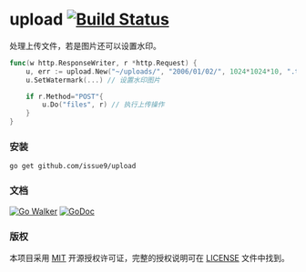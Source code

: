 upload
[![Build Status](https://travis-ci.org/issue9/upload.svg?branch=master)](https://travis-ci.org/issue9/upload)
======

处理上传文件，若是图片还可以设置水印。
```go
func(w http.ResponseWriter, r *http.Request) {
    u, err := upload.New("~/uploads/", "2006/01/02/", 1024*1024*10, ".txt", ".jpg", ".png")
    u.SetWatermark(...) // 设置水印图片

    if r.Method="POST"{
        u.Do("files", r) // 执行上传操作
    }
}
```


### 安装

```shell
go get github.com/issue9/upload
```


### 文档

[![Go Walker](https://gowalker.org/api/v1/badge)](https://gowalker.org/github.com/issue9/upload)
[![GoDoc](https://godoc.org/github.com/issue9/upload?status.svg)](https://godoc.org/github.com/issue9/upload)


### 版权

本项目采用 [MIT](https://opensource.org/licenses/MIT) 开源授权许可证，完整的授权说明可在 [LICENSE](LICENSE) 文件中找到。
